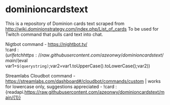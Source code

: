 # dominioncardstext

This is a repository of Dominion cards text scraped from http://wiki.dominionstrategy.com/index.php/List_of_cards
To be used for Twitch command that pulls card text into chat.

Nigtbot command - https://nightbot.tv/ <br>
!card : $(urlfetch https://raw.githubusercontent.com/azeonwy/dominioncardstext/main/$(eval var1=`$(querystring)`;var2=var1.toUpperCase().toLowerCase();var2))

Streamlabs Cloudbot command - https://streamlabs.com/dashboard#/cloudbot/commands/custom | 
works for lowercase only, suggestions appreciated - 
!card : {readapi.https://raw.githubusercontent.com/azeonwy/dominioncardstext/main/{1}}
